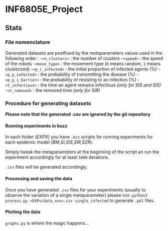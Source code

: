 # INF6805E_Project

## Stats

### File nomenclature

Generated datasets are postfixed by the metaparameters values used in the following order : 
-`<n_clusters>` : the number of clusters
-`<speed>` : the speed of the robots
-`<move_type>` : the movement type (`0` means random, `1` means clusterized)
-`<p_i_infected>` : the initial proportion of infected agents (%)
-`<p_p_infected>` : the probability of transmitting the disease (%)
-`<p_p_i_barrier>` : the probability of resisting to an infection (%) 
-`<t_infectious>` : the time an agent remains infectious _(only for SIS and SIS)_
-`<t_removed>` : the removed time _(only for SIR)_

### Procedure for generating datasets

**Please note that the generated .csv are ignored by the git repository**

#### Running experiments in buzz
In each folder (*EXPX*) you have `.bzz` scripts for running experiments for each epidemic model (*BM,SI,SIS,SIR,SZR*).

Simply tweak the metaparameters at the beginning of the script an run the experiment accordingly for at least `5000` iterations.

`.csv` files will be generated accordingly.

#### Processing and saving the data

Once you have generated `.csv` files for your experiments (usually to observe the variation of a single metaparameter) please run:
`python3 process.py <EXPx/data_xxx>.csv single_infected`
to generate `.pkl` files.

#### Plotting the data

`graphs.py` is where the magic happens...

 
